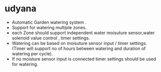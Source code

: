 # udyana

* Automatic Garden watering system .
* Support for watering multiple zones.
* each Zone should support independent water moisuture sensor,water solenoid value control , timer settings.
* Watering can be based on moisuture sensor input / timer settings. (Timer will support no of hours between watering and duration of watering per cycle). 
* If no moisture sensor input is connected timer settings should be used for watering.

